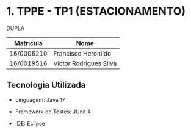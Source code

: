 # 1. TPPE - TP1 (ESTACIONAMENTO)


DUPLA

| Matricula  | Nome                   |
|------------|------------------------|
| 16/0006210 | Francisco Heronildo    |
| 16/0019516 | Victor Rodrigues Silva |

## Tecnologia Utilizada

- Linguagem: Java 17

- Framework de Testes: JUnit 4

- IDE: Eclipse
